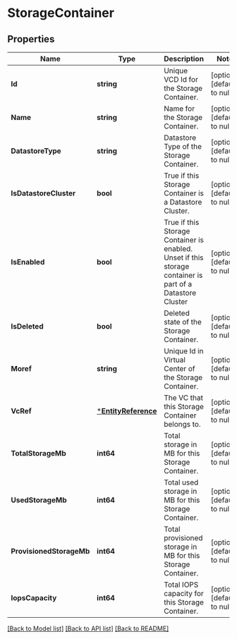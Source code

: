 # StorageContainer

## Properties
Name | Type | Description | Notes
------------ | ------------- | ------------- | -------------
**Id** | **string** | Unique VCD Id for the Storage Container. | [optional] [default to null]
**Name** | **string** | Name for the Storage Container. | [optional] [default to null]
**DatastoreType** | **string** | Datastore Type of the Storage Container. | [optional] [default to null]
**IsDatastoreCluster** | **bool** | True if this Storage Container is a Datastore Cluster. | [optional] [default to null]
**IsEnabled** | **bool** | True if this Storage Container is enabled. Unset if this storage container is part of a Datastore Cluster | [optional] [default to null]
**IsDeleted** | **bool** | Deleted state of the Storage Container. | [optional] [default to null]
**Moref** | **string** | Unique Id in Virtual Center of the Storage Container. | [optional] [default to null]
**VcRef** | [***EntityReference**](EntityReference.md) | The VC that this Storage Container belongs to. | [optional] [default to null]
**TotalStorageMb** | **int64** | Total storage in MB for this Storage Container. | [optional] [default to null]
**UsedStorageMb** | **int64** | Total used storage in MB for this Storage Container. | [optional] [default to null]
**ProvisionedStorageMb** | **int64** | Total provisioned storage in MB for this Storage Container. | [optional] [default to null]
**IopsCapacity** | **int64** | Total IOPS capacity for this Storage Container. | [optional] [default to null]

[[Back to Model list]](../README.md#documentation-for-models) [[Back to API list]](../README.md#documentation-for-api-endpoints) [[Back to README]](../README.md)


